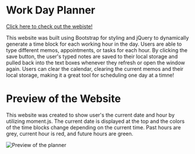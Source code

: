 # Work Day Planner

[Click here to check out the webiste!](https://cldominy.github.io/day-planner/ "Work Day Planner")

This website was built using Bootstrap for styling and jQuery to dynamically generate a time block for each working hour in the day. Users are able to type different memos, appointments, or tasks for each hour. By clicking the save button, the user's typed notes are saved to their local storage and pulled back into the text boxes whenever they refresh or open the window again. Users can clear the calendar, clearing the current memos and their local storage, making it a great tool for scheduling one day at a timne! 

# Preview of the Website

This website was created to show user's the current date and hour by utilizing moment.js. The current date is displayed at the top and the colors of the time blocks change depending on the current time. Past hours are grey, current hour is red, and future hours are green. 

![Preview of the planner](./static/media/preview.gif)